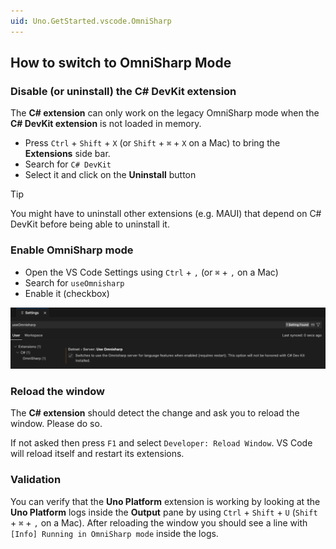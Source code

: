 ```yaml
---
uid: Uno.GetStarted.vscode.OmniSharp
---
```


## How to switch to OmniSharp Mode

### Disable (or uninstall) the **C# DevKit** extension

The **C# extension** can only work on the legacy OmniSharp mode when the **C# DevKit extension** is not loaded in memory.

* Press `Ctrl` + `Shift` + `X` (or `Shift` + `⌘` + `X` on a Mac) to bring the **Extensions** side bar.
* Search for `C# DevKit`
* Select it and click on the **Uninstall** button

> [!TIP]
> You might have to uninstall other extensions (e.g. MAUI) that depend on C# DevKit before being able to uninstall it.

### Enable OmniSharp mode

* Open the VS Code Settings using `Ctrl` + `,` (or `⌘` + `,` on a Mac)
* Search for `useOmnisharp`
* Enable it (checkbox)

![useOmnisharp](Assets/quick-start/vs-code-useOmniSharp.png)

### Reload the window

The **C# extension** should detect the change and ask you to reload the window. Please do so.

If not asked then press `F1` and select `Developer: Reload Window`. VS Code will reload itself and restart its extensions.

### Validation

You can verify that the **Uno Platform** extension is working by looking at the **Uno Platform** logs inside the **Output** pane by using `Ctrl` + `Shift` + `U` (`Shift` + `⌘` + `,` on a Mac). After reloading the window you should see a line with `[Info] Running in OmniSharp mode` inside the logs.
